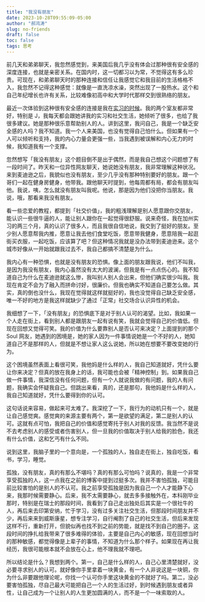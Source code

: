 ```yaml
---
title: "我没有朋友"
date: 2023-10-28T09:55:09-05:00
author: "郝鸿涛"
slug: no-friends
draft: false
toc: false
tags: 思考
---
```

前几天和弟弟聊天，我忽然感觉到，来美国后我几乎没有体会过那种很有安全感的深度连接，也就是亲密关系。在国内时，这一切都习以为常，不觉得这有多么珍贵。可现在，和弟弟聊天时的那种连接和信任让我感觉它和我目前的生活格格不入，我忽然不记得这种感觉：就像是一直洗凉水澡，突然出现了一股热水。这个和自己年纪增长也许有关系，比较难像初高中和大学时代那样交到很熟络的朋友。

最近一次体验到这种很有安全感的连接是我在[实习的时候](/cn/2023/09/12/internship/)。我的两个室友都非常好，特别是 J，我每天都会跟她讲我的实习和社交生活，她倾听了很多，也给了我很多建议。她是那种很乐意帮助别人的人。讲到这里，我问自己，我是一个缺乏安全感的人吗？我不知道。我一个人来美国，也没有觉得自己怕什么。但如果有一个人可以倾听和支持，我的内心力量会更强一些，当我遇到被误解和内心无力的时候，我知道我有一个支撑。

忽然想写「我没有朋友」这个题目倒不是出于偶然，而是我自己想这个问题想了有一段时间了。昨天和一位异性网友聊天，她说她没有朋友，我非常理解这种状况。来到麦迪逊之后，我貌似也没有朋友，至少几乎没有那种特别要好的朋友。跟一个哥们一起在健身房健身，他带我。跟他聊天时提到，他每周都有局，都会有朋友叫他。我说，咦，怎么就没有朋友叫我呢。他说，那是因为他们没把你当朋友。我说，哦，那看来我没有朋友。

看一些恋爱的教程，都提到「社交价值」，我的粗浅理解是别人愿意跟你交朋友，能认识一些很牛逼的人，能让别人跟你在一起觉得很舒服。说来奇怪，我在加州实习的两三个月，真的认识了很多人，而且我很自信地说，我交到了挺好的朋友。至少别人愿意帮我内推，愿意让我去他们食堂吃饭，愿意带我健身，愿意陪我一起逛街买衣服，一起吃饭，应该算了吧？但这种情况我就是没办法带到麦迪逊来。这个城市好像从一开始就跟我过去不，我自己都搞不清楚是为什么。

我内心有一种恐惧，也就是没有朋友的恐惧。像上面的朋友跟我说，他们不叫我，是因为我没有朋友，我内心虽然没有太大的波澜，但我是有一点点伤心的。我不知道自己为什么在麦迪逊就这么惨，我叫别人别人会出来，但他们确实很少叫我。我现在肯定不会为了融入而拼命讨好，很廉价。但我也确实不知道自己要怎么做。其实，真的倒也没什么，我现在觉得就这样就挺好的，我也没觉得自己缺乏安全感，唯一不好的地方是我这样就缺少了通过「正常」社交场合认识异性的机会。

我细想了一下，「没有朋友」的恐惧底下是对于别人认可的渴望。比如，我如果一个人走在街上，看到别人都是跟朋友一起有说有笑，我就会觉得自己的价值低。但现在回想又觉得可笑。我的价值为什么要靠别人是否认可来决定？上面提到的那个 Soul 网友，她遇到的困境是，她的家人因为一件事情说她是一个不好的人，她知道自己不是那样的人，但就是不想让家人这么说她，所以她在想要不要改变她的行为。

这个困境虽然表面上看很可笑，我他妈是什么样的人，我自己知道就好，凭什么要让你来决定？但真的放在我身上的话，我可能也会被「精神控制」到。如果我自己做一件事情，我深信没有任何问题，但有一个人就说我做的有问题，我的人有问题，我确实会怀疑我自己。但跳出来看，真的，还是那句，我他妈是什么样的人，我自己知道就好，凭什么要得到你的认可。

这句话说来容易，做起来可太难了。我深挖了一下，我行为的动机只有一个，就是让自己感觉爽。感觉爽的来源主要有两个，第一是欲望的满足，第二是别人的认可。这就有点可怕，我把自己的价值和感觉寄托于别人对我的反馈。我当然不是说不去考虑别人的感受或者伤害别人，但一旦我的价值取决于别人给我的脸色，我还有什么价值，这和乞丐有什么不同。

说到这里，我脑子里的一个意向是，一个孤独的人，独自走在街上，独自吃饭，看书，学习，睡觉。

孤独，没有朋友，真的有那么不堪吗？真的有那么可怕吗？说真的，我是一个非常享受孤独的人，这一点我在之前的博客中提到过挺多次。我并不害怕孤独，可能目前比较害怕的是别人的不认可。我之前享受孤独是因为我自己一个人才能静下心来，我那时候需要静心。后来，我不太需要静心，就去多多接触外在，本科刚毕业那时，特别是在瑞士的那段时间，我看到了自己走出独处后其实是一个很社牛的人，再后来去印第安纳，忙于学习，没有过多关注社交生活，但那段时间朋友并不少，再后来来到威斯康星，想专注学习，自行阉割了自己的社交生活，但后来发现这样不行，重新打开，但貌似再也找不到之前的势能，就是找不到自己的圈子。这段时间的挣扎给我带来了很多难得的体验，主要是自己内心的敏感，现在回想当时的那种敏感，都觉得像是上辈子的事情，不知道为什么那个样子。如果现在再让我经历，我很可能根本就不会放在心上，他不理我就不理吧。

所以结论是什么？我想到两个。第一，自己是什么样的人，自己心里清楚就好，没必要寻求别人的认可。就好像你手里拿着一块黄金，有一个人非说这是一块铜，你为什么非要跟他理论呢，你找一个认可你手里这块黄金的不就好了吗。第二，没必要害怕孤独，尽自己最大可能把自己一个人的生活过好，到时候遇到朋友或者异性，让自己成为一个让别人的人生更加圆满的人，而不是一个一味索取的人。